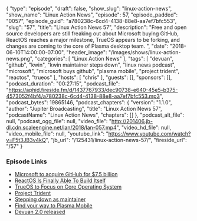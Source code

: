 {
  "type": "episode",
  "draft": false,
  "show_slug": "linux-action-news",
  "show_name": "Linux Action News",
  "episode": 57,
  "episode_padded": "0057",
  "episode_guid": "a780238c-6cd4-4138-88e8-aa7ef7bfc553",
  "slug": "57",
  "title": "Linux Action News 57",
  "description": "Free and open source developers are still freaking out about Microsoft buying GitHub, ReactOS reaches a major milestone, TrueOS appears to be forking, and changes are coming to the core of Plasma desktop team. ",
  "date": "2018-06-10T14:00:00-07:00",
  "header_image": "/images/shows/linux-action-news.png",
  "categories": [
    "Linux Action News"
  ],
  "tags": [
    "devuan",
    "github",
    "kwin",
    "kwin maintainer steps down",
    "linux news podcast",
    "microsoft",
    "microsoft buys github",
    "plasma mobile",
    "project trident",
    "reactos",
    "trueos"
  ],
  "hosts": [
    "chris"
  ],
  "guests": [],
  "sponsors": [],
  "podcast_duration": "00:27:15",
  "podcast_file": "https://aphid.fireside.fm/d/1437767933/dec90738-e640-45e5-b375-4573052f4bf4/a780238c-6cd4-4138-88e8-aa7ef7bfc553.mp3",
  "podcast_bytes": 19865146,
  "podcast_chapters": {
    "version": "1.1.0",
    "author": "Jupiter Broadcasting",
    "title": "Linux Action News 57",
    "podcastName": "Linux Action News",
    "chapters": []
  },
  "podcast_alt_file": null,
  "podcast_ogg_file": null,
  "video_file": "http://201406.jb-dl.cdn.scaleengine.net/lan/2018/lan-057.mp4",
  "video_hd_file": null,
  "video_mobile_file": null,
  "youtube_link": "https://www.youtube.com/watch?v=F5t3JB3v4kQ",
  "jb_url": "/125431/linux-action-news-57/",
  "fireside_url": "/57"
}


### Episode Links

  * [Microsoft to acquire GitHub for $7.5 billion](https://news.microsoft.com/2018/06/04/microsoft-to-acquire-github-for-7-5-billion/ "Microsoft to acquire GitHub for $7.5 billion")
  * [ReactOS Is Finally Able To Build Itself](https://www.phoronix.com/scan.php?page=news_item&px=ReactOS-Full-Self-Hosting "ReactOS Is Finally Able To Build Itself")
  * [TrueOS to Focus on Core Operating System](https://www.trueos.org/blog/trueosdownstream/ "TrueOS to Focus on Core Operating System")
  * [Project Trident](http://www.project-trident.org/ "Project Trident")
  * [Stepping down as maintainer](https://mail.kde.org/pipermail/plasma-devel/2018-June/086117.html "Stepping down as maintainer")
  * [Find your way to Plasma Mobile](https://blog.bshah.in/2018/06/06/find-your-way-to-plasma-mobile/ "Find your way to Plasma Mobile")
  * [Devuan 2.0 released](https://devuan.org/os/debian-fork/ascii-stable-announce-060818 "Devuan 2.0 released")


